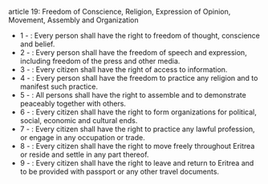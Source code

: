article 19: Freedom of Conscience, Religion, Expression of Opinion, Movement, Assembly and Organization

<ul>
			<li>1 - : Every person shall have the right to freedom of thought, conscience and belief.<ul>
			</ul></li>			<li>2 - : Every person shall have the freedom of speech and expression, including freedom of the press and other media.<ul>
			</ul></li>			<li>3 - : Every citizen shall have the right of access to information.<ul>
			</ul></li>			<li>4 - : Every person shall have the freedom to practice any religion and to manifest such practice.<ul>
			</ul></li>			<li>5 - : All persons shall have the right to assemble and to demonstrate peaceably together with others.<ul>
			</ul></li>			<li>6 - : Every citizen shall have the right to form organizations for political, social, economic and cultural ends.<ul>
			</ul></li>			<li>7 - : Every citizen shall have the right to practice any lawful profession, or engage in any occupation or trade.<ul>
			</ul></li>			<li>8 - : Every citizen shall have the right to move freely throughout Eritrea or reside and settle in any part thereof.<ul>
			</ul></li>			<li>9 - : Every citizen shall have the right to leave and return to Eritrea and to be provided with passport or any other travel documents.<ul>
			</ul></li></ul>